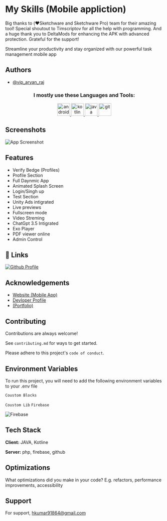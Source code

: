 
# My Skills (Mobile appliction)



Big thanks to (❤️Sketchware and Sketchware Pro) team for their amazing tool! Special shoutout to Timscriptov for all the help with programming. And a huge thank you to DeltaMods for enhancing the APK with advanced protection. Grateful for the support!

Streamline your productivity and stay organized with our powerful task management mobile app
## Authors

- [@vip_aryan_raj](https://www.instagram.com/vip_aryan_raj/)

<h3 align="center">I mostly use these Languages and Tools:</h3>

<p align="center"> 
  <a href="https://www.android.com/" target="_blank"> 
    <img src="https://www.freepnglogos.com/uploads/android-logo-png/android-logo-0.png" alt="android" width="40" height="40"/> 
  </a>
  <a href="https://kotlinlang.org/" target="_blank"> 
    <img src="https://brandslogos.com/wp-content/uploads/images/large/kotlin-logo.png" alt="kotlin" width="40" height="40"/> 
  </a>  
  <a href="https://java.com/" target="_blank"> 
    <img src="https://brandslogos.com/wp-content/uploads/images/large/java-logo-1.png" alt="java" width="40" height="40"/> 
  </a> 
 
  <a href="https://git-scm.com/" target="_blank"> 
    <img src="https://www.vectorlogo.zone/logos/git-scm/git-scm-icon.svg" alt="git" width="40" height="40"/> 
  </a>
</p>

## Screenshots

![App Screenshot](https://firebasestorage.googleapis.com/v0/b/polytechnic-acadmy.appspot.com/o/Screenshot%202024-07-15%20at%204.21.38%20PM.png?alt=media&token=cc504c18-cd7a-4622-8381-47be624934ea)




## Features

- Verify Bedge (Profiles)
- Profile Section
- Full Daynmic App
- Animated Splash Screen
- Login/Singh up 
- Test Section
- Unity Ads intigrated
- Live previews
- Fullscreen mode
- Video Streming
- ChatGpt 3.5 Intigrated
- Exo Player
- PDF viewer online
- Admin Control


## 🔗 Links
[![Github Profile](https://img.shields.io/badge/my_portfolio-000?style=for-the-badge&logo=ko-fi&logoColor=white)](https://my-skills-app-bucket-1.s3.amazonaws.com/index.html)




## Acknowledgements

 - [Website (Mobile App)](https://my-skills-app.github.io/My-Skills-Website/)
 - [Devloper Profile](https://github.com/aryan6205012057)
 - [(Portfolio)](https://my-skills-app-bucket-1.s3.amazonaws.com/index.html)
## Contributing

Contributions are always welcome!

See `contributing.md` for ways to get started.

Please adhere to this project's `code of conduct`.


## Environment Variables

To run this project, you will need to add the following environment variables to your .env file

`Coustom Blocks`

`Coustom Lib` `Firebase`

![Firebase](https://img.shields.io/badge/firebase-%23039BE5.svg?style=for-the-badge&logo=firebase) 


## Tech Stack

**Client:** JAVA, Kotline

**Server:** php, firebase, github 


## Optimizations

What optimizations did you make in your code? E.g. refactors, performance improvements, accessibility


## Support

For support, hkumar91864@gmail.com 
